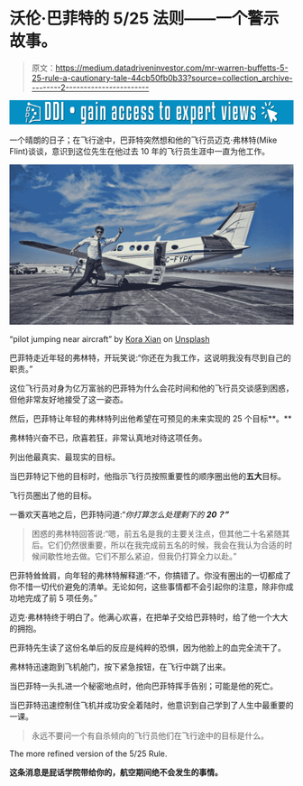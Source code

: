 # 沃伦·巴菲特的 5/25 法则——一个警示故事。

> 原文：<https://medium.datadriveninvestor.com/mr-warren-buffetts-5-25-rule-a-cautionary-tale-44cb50fb0b33?source=collection_archive---------2----------------------->

[![](img/57e7cca29430b5ba1a5fe55b2ecc5b3e.png)](http://www.track.datadriveninvestor.com/1B9E)

一个晴朗的日子；在飞行途中，巴菲特突然想和他的飞行员迈克·弗林特(Mike Flint)谈谈，意识到这位先生在他过去 10 年的飞行员生涯中一直为他工作。

![](img/47815e4128e333cfb4443cc079888647.png)

“pilot jumping near aircraft” by [Kora Xian](https://unsplash.com/@korax?utm_source=medium&utm_medium=referral) on [Unsplash](https://unsplash.com?utm_source=medium&utm_medium=referral)

巴菲特走近年轻的弗林特，开玩笑说:“你还在为我工作，这说明我没有尽到自己的职责。”

这位飞行员对身为亿万富翁的巴菲特为什么会花时间和他的飞行员交谈感到困惑，但他非常友好地接受了这一姿态。

然后，巴菲特让年轻的弗林特列出他希望在可预见的未来实现的 25 个目标**。**

弗林特兴奋不已，欣喜若狂，非常认真地对待这项任务。

列出他最真实、最现实的目标。

当巴菲特记下他的目标时，他指示飞行员按照重要性的顺序圈出他的**五大**目标。

飞行员圈出了他的目标。

一番欢天喜地之后，巴菲特问道:“*你打算怎么处理剩下的* ***20？”***

> 困惑的弗林特回答说:“嗯，前五名是我的主要关注点，但其他二十名紧随其后。它们仍然很重要，所以在我完成前五名的时候，我会在我认为合适的时候间歇性地去做。它们不那么紧迫，但我仍打算全力以赴。”

巴菲特耸耸肩，向年轻的弗林特解释道:“不，你搞错了。你没有圈出的一切都成了你不惜一切代价避免的清单。无论如何，这些事情都不会引起你的注意，除非你成功地完成了前 5 项任务。”

迈克·弗林特终于明白了。他满心欢喜，在把单子交给巴菲特时，给了他一个大大的拥抱。

巴菲特先生读了这份名单后的反应是纯粹的恐惧，因为他脸上的血完全流干了。

弗林特迅速跑到飞机舱门，按下紧急按钮，在飞行中跳了出来。

当巴菲特一头扎进一个秘密地点时，他向巴菲特挥手告别；可能是他的死亡。

当巴菲特迅速控制住飞机并成功安全着陆时，他意识到自己学到了人生中最重要的一课。

> 永远不要问一个有自杀倾向的飞行员他们在飞行途中的目标是什么。

The more refined version of the 5/25 Rule.

**这条消息是屁话学院带给你的，航空期间绝不会发生的事情。**